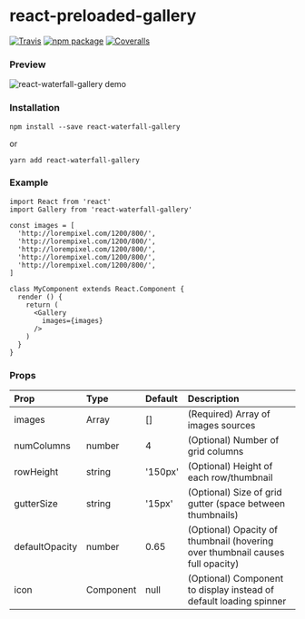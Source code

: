 # react-preloaded-gallery

[![Travis][build-badge]][build]
[![npm package][npm-badge]][npm]
[![Coveralls][coveralls-badge]][coveralls]

### Preview
<img alt="react-waterfall-gallery demo" src="http://www.johncanver.com/projects/react-waterfall-gallery/static/waterfall-example-short.gif">


### Installation

`npm install --save react-waterfall-gallery`

or

`yarn add react-waterfall-gallery`

### Example

```
import React from 'react'
import Gallery from 'react-waterfall-gallery'

const images = [
  'http://lorempixel.com/1200/800/',
  'http://lorempixel.com/1200/800/',
  'http://lorempixel.com/1200/800/',
  'http://lorempixel.com/1200/800/',
  'http://lorempixel.com/1200/800/',
]

class MyComponent extends React.Component {
  render () {
    return (
      <Gallery
        images={images}
      />
    )
  }
}
```

### Props
| Prop  | Type  | Default  | Description  |
|:------|:------|:---------|:-------------|
| images | Array | [] | (Required) Array of images sources |
| numColumns | number | 4 | (Optional) Number of grid columns |
| rowHeight | string | '150px' | (Optional) Height of each row/thumbnail |
| gutterSize | string | '15px' | (Optional) Size of grid gutter (space between thumbnails) |
| defaultOpacity | number | 0.65 | (Optional) Opacity of thumbnail (hovering over thumbnail causes full opacity) |
| icon | Component | null | (Optional) Component to display instead of default loading spinner |

[build-badge]: https://img.shields.io/travis/user/repo/master.png?style=flat-square
[build]: https://travis-ci.org/user/repo

[npm-badge]: https://img.shields.io/npm/v/npm-package.png?style=flat-square
[npm]: https://www.npmjs.org/package/npm-package

[coveralls-badge]: https://img.shields.io/coveralls/user/repo/master.png?style=flat-square
[coveralls]: https://coveralls.io/github/user/repo
